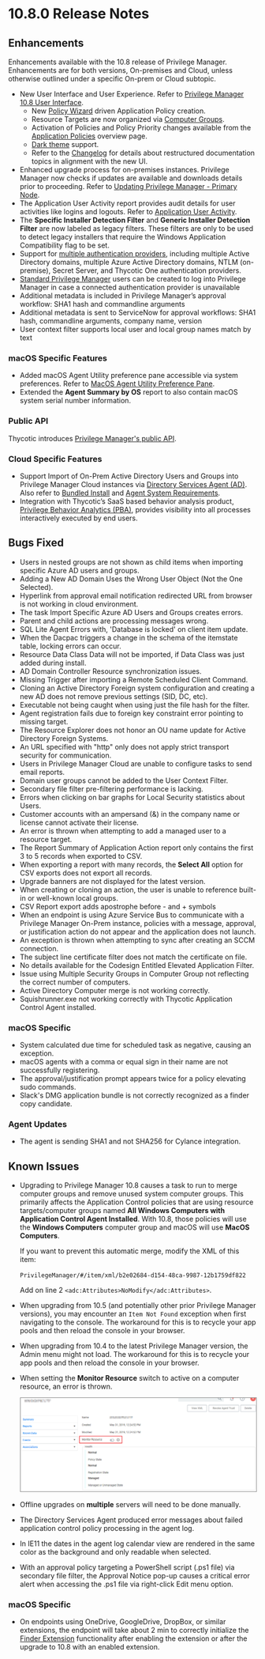 [title]: # (10.8 Release)
[tags]: # (on-premises,cloud)
[priority]: # (30095)
# 10.8.0 Release Notes

## Enhancements

Enhancements available with the 10.8 release of Privilege Manager. Enhancements are for both versions, On-premises and Cloud, unless otherwise outlined under a specific On-prem or Cloud subtopic.

* New User Interface and User Experience. Refer to [Privilege Manager 10.8 User Interface](../pm-intro/10.8-ui.md).
  * New [Policy Wizard](../computer-groups/app-control/policies/policy-wizard.md) driven Application Policy creation.
  * Resource Targets are now organized via [Computer Groups](../computer-groups/index.md).
  * Activation of Policies and Policy Priority changes available from the [Application Policies](../computer-groups/app-control/index.md) overview page.
  * [Dark theme](../ui/navigation#search__notification__help__user_menus) support.
  * Refer to the [Changelog](changelog.md) for details about restructured documentation topics in alignment with the new UI.
* Enhanced upgrade process for on-premises instances. Privilege Manager now checks if updates are available and downloads details prior to proceeding. Refer to [Updating Privilege Manager - Primary Node](../install/upgrades/index.md#primary_node).
* The Application User Activity report provides audit details for user activities like logins and logouts. Refer to [Application User Activity](../reports/app-user-activity.md).
* The __Specific Installer Detection Filter__ and __Generic Installer Detection Filter__ are now labeled as legacy filters. These filters are only to be used to detect legacy installers that require the Windows Application Compatibility flag to be set.
* Support for [multiple authentication providers](../admin/config/authentication/index.md), including multiple Active Directory domains, multiple Azure Active Directory domains, NTLM (on-premise), Secret Server, and Thycotic One authentication providers.
* [Standard Privilege Manager](../admin/users/index.md) users can be created to log into Privilege Manager in case a connected authentication provider is unavailable
* Additional metadata is included in Privilege Manager’s approval workflow: SHA1 hash and commandline arguments
* Additional metadata is sent to ServiceNow for approval workflows: SHA1 hash, commandline arguments, company name, version
* User context filter supports local user and local group names match by text

### macOS Specific Features

* Added macOS Agent Utility preference pane accessible via system preferences. Refer to [MacOS Agent Utility Preference Pane](../agents/macOS/utility.md).
* Extended the __Agent Summary by OS__ report to also contain macOS system serial number information.

### Public API

Thycotic introduces [Privilege Manager's public API](https://docs.thycotic.com/privman-api/10.8.0/index.md).

### Cloud Specific Features

* Support Import of On-Prem Active Directory Users and Groups into Privilege Manager Cloud instances via [Directory Services Agent (AD)](../install/agents/agent-inst-win-dsa.md). Also refer to [Bundled Install](../install/agents/agent-inst-win-dsa-bundle.md) and [Agent System Requirements](../install/agents/agent-sysreq.md).
* Integration with Thycotic’s SaaS based behavior analysis product, [Privilege Behavior Analytics (PBA)](../admin/config/foreign-systems/thycotic/set-up-pba.md), provides visibility into all processes interactively executed by end users.

## Bugs Fixed

* Users in nested groups are not shown as child items when importing specific Azure AD users and groups.
* Adding a New AD Domain Uses the Wrong User Object (Not the One Selected).
* Hyperlink from approval email notification redirected URL from browser is not working in cloud environment.
* The task Import Specific Azure AD Users and Groups creates errors.
* Parent and child actions are processing messages wrong.
* SQL Lite Agent Errors with, 'Database is locked' on client item update.
* When the Dacpac triggers a change in the schema of the itemstate table, locking errors can occur.
* Resource Data Class Data will not be imported, if Data Class was just added during install.
* AD Domain Controller Resource synchronization issues.
* Missing Trigger after importing a Remote Scheduled Client Command.
* Cloning an Active Directory Foreign system configuration and creating a new AD does not remove previous settings (SID, DC, etc).
* Executable not being caught when using just the file hash for the filter.
* Agent registration fails due to foreign key constraint error pointing to missing target.
* The Resource Explorer does not honor an OU name update for Active Directory Foreign Systems.
* An URL specified with "http" only does not apply strict transport security for communication.
* Users in Privilege Manager Cloud are unable to configure tasks to send email reports.
* Domain user groups cannot be added to the User Context Filter.
* Secondary file filter pre-filtering performance is lacking.
* Errors when clicking on bar graphs for Local Security statistics about Users.
* Customer accounts with an ampersand (&) in the company name or license cannot activate their license.
* An error is thrown when attempting to add a managed user to a resource target.
* The Report Summary of Application Action report only contains the first 3 to 5 records when exported to CSV.
* When exporting a report with many records, the __Select All__ option for CSV exports does not export all records.
* Upgrade banners are not displayed for the latest version.
* When creating or cloning an action, the user is unable to reference built-in or well-known local groups.
* CSV Report export adds apostrophe before - and + symbols
* When an endpoint is using Azure Service Bus to communicate with a Privilege Manager On-Prem instance, policies with a message, approval, or justification action do not appear and the application does not launch.
* An exception is thrown when attempting to sync after creating an SCCM connection.
* The subject line certificate filter does not match the certificate on file.
* No details available for the Codesign Entitled Elevated Application Filter.
* Issue using Multiple Security Groups in Computer Group not reflecting the correct number of computers.
* Active Directory Computer merge is not working correctly.
* Squishrunner.exe not working correctly with Thycotic Application Control Agent installed.

### macOS Specific

* System calculated due time for scheduled task as negative, causing an exception.
* macOS agents with a comma or equal sign in their name are not successfully registering.
* The approval/justification prompt appears twice for a policy elevating sudo commands.
* Slack's DMG application bundle is not correctly recognized as a finder copy candidate.

### Agent Updates

* The agent is sending SHA1 and not SHA256 for Cylance integration.

## Known Issues

* Upgrading to Privilege Manager 10.8 causes a task to run to merge computer groups and remove unused system computer groups. This primarily affects the Application Control policies that are using resource targets/computer groups named __All Windows Computers with Application Control Agent Installed__.  With 10.8, those policies will use the __Windows Computers__ computer group and macOS will use __MacOS Computers__.

  If you want to prevent this automatic merge, modify the XML of this item:

  `PrivilegeManager/#/item/xml/b2e02684-d154-48ca-9987-12b1759df822`

  Add on line 2 `<adc:Attributes>NoModify</adc:Attributes>`.
* When upgrading from 10.5 (and potentially other prior Privilege Manager versions), you may encounter an `Item Not Found` exception when first navigating to the console. The workaround for this is to recycle your app pools and then reload the console in your browser.
* When upgrading from 10.4 to the latest Privilege Manager version, the Admin menu might not load. The workaround for this is to recycle your app pools and then reload the console in your browser.
* When setting the __Monitor Resource__ switch to active on a computer resource, an error is thrown.

  ![monitor resource](images/10.8.0-ki-mon-resc.png "Set Monitor Resource to active")
* Offline upgrades on __multiple__ servers will need to be done manually.
* The Directory Services Agent produced error messages about failed application control policy processing in the agent log.
* In IE11 the dates in the agent log calendar view are rendered in the same color as the background and only readable when selected.
* With an approval policy targeting a PowerShell script (.ps1 file) via secondary file filter, the Approval Notice pop-up causes a critical error alert when accessing the .ps1 file via right-click Edit menu option.

### macOS Specific

* On endpoints using OneDrive, GoogleDrive, DropBox, or similar extensions, the endpoint will take about 2 min to correctly initialize the [Finder Extension](../computer-groups/macOS/examples/self-elevation.md#troubleshooting__verify_the_finder_extension_is_installed) functionality after enabling the extension or after the upgrade to 10.8 with an enabled extension.
